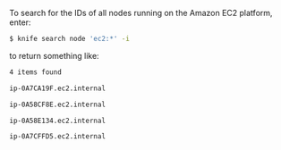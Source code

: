 To search for the IDs of all nodes running on the Amazon EC2 platform,
enter:

``` bash
$ knife search node 'ec2:*' -i
```

to return something like:

``` bash
4 items found

ip-0A7CA19F.ec2.internal

ip-0A58CF8E.ec2.internal

ip-0A58E134.ec2.internal

ip-0A7CFFD5.ec2.internal
```